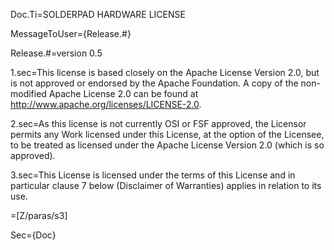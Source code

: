 Doc.Ti=SOLDERPAD HARDWARE LICENSE

MessageToUser={Release.#}

Release.#=version 0.5

1.sec=This license is based closely on the Apache License Version 2.0, but is not approved or endorsed by the Apache Foundation. A copy of the non-modified Apache License 2.0 can be found at http://www.apache.org/licenses/LICENSE-2.0.

2.sec=As this license is not currently OSI or FSF approved, the Licensor permits any Work licensed under this License, at the option of the Licensee, to be treated as licensed under the Apache License Version 2.0 (which is so approved).

3.sec=This License is licensed under the terms of this License and in particular clause 7 below (Disclaimer of Warranties) applies in relation to its use.

=[Z/paras/s3]

Sec={Doc}